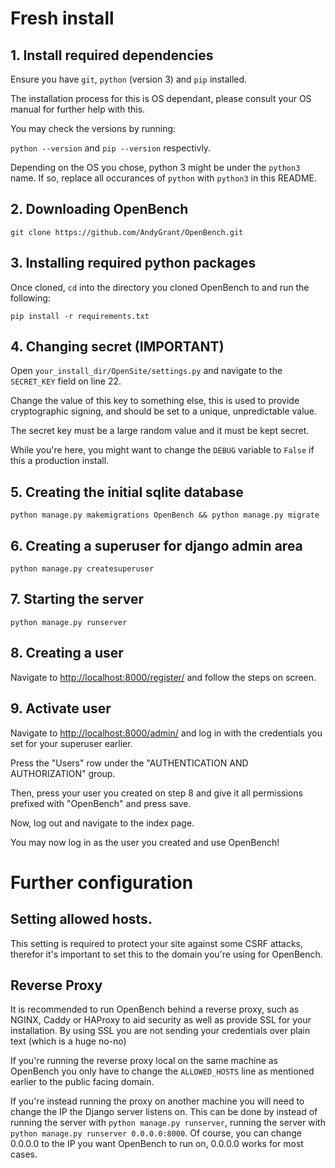 # Fresh install

## 1. Install required dependencies

Ensure you have `git`, `python` (version 3) and `pip` installed.

The installation process for this is OS dependant, please consult your OS manual for further help with this.

You may check the versions by running:

`python --version` and `pip --version` respectivly.

Depending on the OS you chose, python 3 might be under the `python3` name. If so, replace all occurances of `python` with `python3` in this README.

## 2. Downloading OpenBench

`git clone https://github.com/AndyGrant/OpenBench.git`

## 3. Installing required python packages

Once cloned, `cd` into the directory you cloned OpenBench to and run the following:

`pip install -r requirements.txt`

## 4. Changing secret (IMPORTANT)

Open `your_install_dir/OpenSite/settings.py` and navigate to the `SECRET_KEY` field on line 22.

Change the value of this key to something else, this is used to provide cryptographic signing, and should be set to a unique, unpredictable value.

The secret key must be a large random value and it must be kept secret.

While you're here, you might want to change the `DEBUG` variable to `False` if this a production install.

## 5. Creating the initial sqlite database

`python manage.py makemigrations OpenBench && python manage.py migrate`

## 6. Creating a superuser for django admin area

`python manage.py createsuperuser`

## 7. Starting the server

`python manage.py runserver`

## 8. Creating a user

Navigate to [http://localhost:8000/register/](http://localhost:8000/register/) and follow the steps on screen.

## 9. Activate user

Navigate to [http://localhost:8000/admin/](http://localhost:8000/admin/) and log in with the credentials you set for your superuser earlier.

Press the "Users" row under the "AUTHENTICATION AND AUTHORIZATION" group.

Then, press your user you created on step 8 and give it all permissions prefixed with "OpenBench" and press save.

Now, log out and navigate to the index page.

You may now log in as the user you created and use OpenBench!

# Further configuration

## Setting allowed hosts.

This setting is required to protect your site against some CSRF attacks, therefor it's important to set this to the domain you're using for OpenBench.

## Reverse Proxy

It is recommended to run OpenBench behind a reverse proxy, such as NGINX, Caddy or HAProxy to aid security as well as provide SSL for your installation. By using SSL you are not sending your credentials over plain text (which is a huge no-no)

If you're running the reverse proxy local on the same machine as OpenBench you only have to change the `ALLOWED_HOSTS` line as mentioned earlier to the public facing domain.

If you're instead running the proxy on another machine you will need to change the IP the Django server listens on. This can be done by instead of running the server with `python manage.py runserver`, running the server with `python manage.py runserver 0.0.0.0:8000`. Of course, you can change 0.0.0.0 to the IP you want OpenBench to run on, 0.0.0.0 works for most cases.

